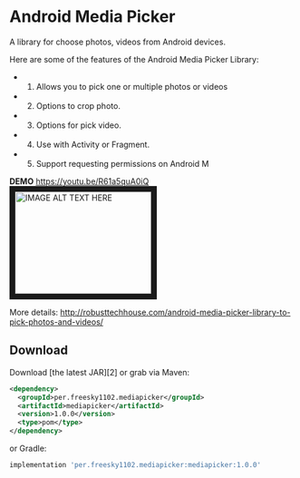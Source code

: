 # Android Media Picker
A library for choose photos, videos from Android devices.

Here are some of the features of the Android Media Picker Library:

* 1) Allows you to pick one or multiple photos or videos
* 2) Options to crop photo.
* 3) Options for pick video.
* 4) Use with Activity or Fragment.
* 5) Support requesting permissions on Android M

**DEMO** https://youtu.be/R61a5quA0iQ
<br/><a href="http://www.youtube.com/watch?feature=player_embedded&v=R61a5quA0iQ
" target="_blank"><img src="http://img.youtube.com/vi/R61a5quA0iQ/0.jpg" 
alt="IMAGE ALT TEXT HERE" width="240" height="180" border="10" /></a>

More details:
http://robusttechhouse.com/android-media-picker-library-to-pick-photos-and-videos/

Download
--------

Download [the latest JAR][2] or grab via Maven:
```xml
<dependency>
  <groupId>per.freesky1102.mediapicker</groupId>
  <artifactId>mediapicker</artifactId>
  <version>1.0.0</version>
  <type>pom</type>
</dependency>
```
or Gradle:
```groovy
implementation 'per.freesky1102.mediapicker:mediapicker:1.0.0'
```
